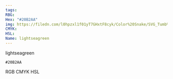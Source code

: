 ```yaml
---
tags:
RBG:
Hex: "#20B2AA"
img: https://filedn.com/l0hpzxl1f01yT7GHxtF8cyk/Color%20Snake/SVG_Tumb%20Mass%20No%20Name/#20B2AA.svg
CMYK:
HSL:
Name: lightseagreen
---
```

lightseagreen
```palette
#20B2AA
```
RGB
CMYK
HSL